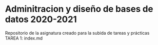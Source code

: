 # Adminitracion y diseño de bases de datos  2020-2021

Repositorio de la asignatura creado para la subida de tareas y prácticas 
TAREA 1: index.md



